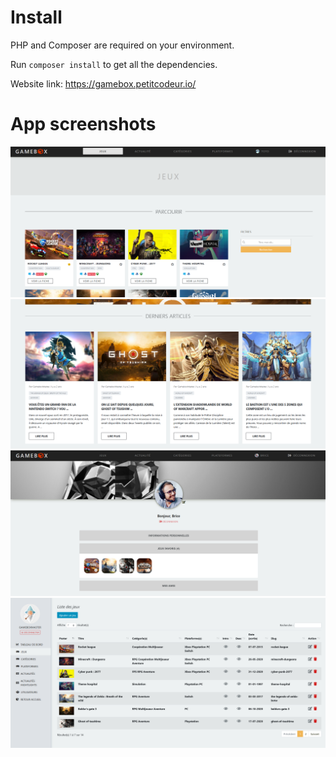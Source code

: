 # Install
PHP and Composer are required on your environment.

Run `composer install` to get all the dependencies.

Website link: https://gamebox.petitcodeur.io/

# App screenshots
![alt text](/screenshot_gamebox_games.png)
![alt text](/screenshot_gamebox_blog.png)
![alt text](/screenshot_gamebox_profile.png)
![alt text](/screenshot_gamebox_bo.png)